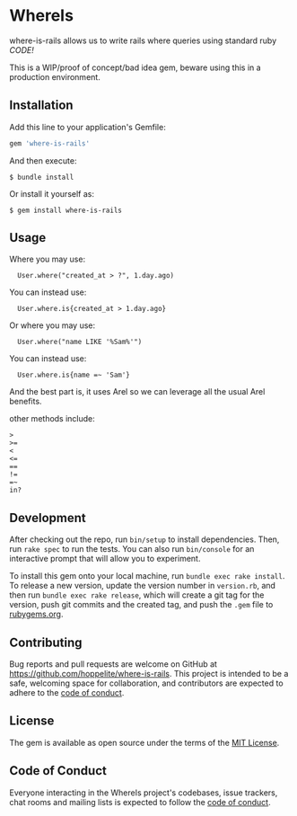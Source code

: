 # WhereIs

where-is-rails allows us to write rails where queries using standard ruby _CODE!_

This is a WIP/proof of concept/bad idea gem, beware using this in a production environment.

## Installation

Add this line to your application's Gemfile:

```ruby
gem 'where-is-rails'
```

And then execute:

    $ bundle install

Or install it yourself as:

    $ gem install where-is-rails

## Usage

Where you may use:

```
  User.where("created_at > ?", 1.day.ago)
```

You can instead use:

```
  User.where.is{created_at > 1.day.ago}
```

Or where you may use:

```
  User.where("name LIKE '%Sam%'")
```

You can instead use:

```
  User.where.is{name =~ 'Sam'}
```

And the best part is, it uses Arel so we can leverage all the usual Arel benefits.

other methods include:

```
>
>=
<
<=
==
!=
=~
in?
```

## Development

After checking out the repo, run `bin/setup` to install dependencies. Then, run `rake spec` to run the tests. You can also run `bin/console` for an interactive prompt that will allow you to experiment.

To install this gem onto your local machine, run `bundle exec rake install`. To release a new version, update the version number in `version.rb`, and then run `bundle exec rake release`, which will create a git tag for the version, push git commits and the created tag, and push the `.gem` file to [rubygems.org](https://rubygems.org).

## Contributing

Bug reports and pull requests are welcome on GitHub at https://github.com/hoppelite/where-is-rails. This project is intended to be a safe, welcoming space for collaboration, and contributors are expected to adhere to the [code of conduct](https://github.com/hoppelite/where-is-rails/blob/master/CODE_OF_CONDUCT.md).

## License

The gem is available as open source under the terms of the [MIT License](https://opensource.org/licenses/MIT).

## Code of Conduct

Everyone interacting in the WhereIs project's codebases, issue trackers, chat rooms and mailing lists is expected to follow the [code of conduct](https://github.com/hoppelite/where-is-rails/blob/master/CODE_OF_CONDUCT.md).
